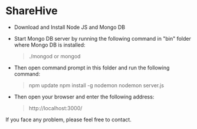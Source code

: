 # ShareHive

- Download and Install Node JS and Mongo DB

- Start Mongo DB server by running the following command in "bin" folder where Mongo DB is installed:
    > ./mongod
    or
    > mongod

- Then open command prompt in this folder and run the following command:
    > npm update
    > npm install -g nodemon
    > nodemon server.js

- Then open your browser and enter the following address:
    > http://localhost:3000/

If you face any problem, please feel free to contact.
